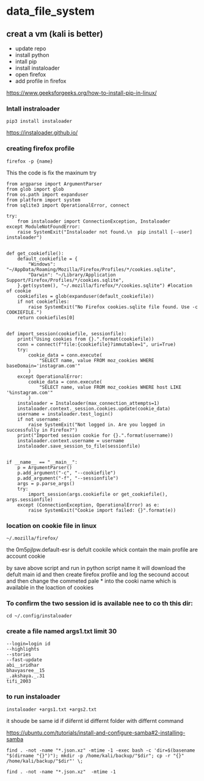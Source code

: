 # data_file_system


## creat a vm (kali is better)
  * update repo
  * install python
  * intall pip
  * install instaloader
  * open firefox
  * add profile in firefox


https://www.geeksforgeeks.org/how-to-install-pip-in-linux/

### Intall instraloader 
```
pip3 install instaloader
```

https://instaloader.github.io/

### creating firefox profile
```
firefox -p {name}
```

This the code is fix the maxinum try
```
from argparse import ArgumentParser
from glob import glob
from os.path import expanduser
from platform import system
from sqlite3 import OperationalError, connect

try:
    from instaloader import ConnectionException, Instaloader
except ModuleNotFoundError:
    raise SystemExit("Instaloader not found.\n  pip install [--user] instaloader")


def get_cookiefile():
    default_cookiefile = {
        "Windows": "~/AppData/Roaming/Mozilla/Firefox/Profiles/*/cookies.sqlite",
        "Darwin": "~/Library/Application Support/Firefox/Profiles/*/cookies.sqlite",
    }.get(system(), "~/.mozilla/firefox/*/cookies.sqlite") #location of cookie
    cookiefiles = glob(expanduser(default_cookiefile))
    if not cookiefiles:
        raise SystemExit("No Firefox cookies.sqlite file found. Use -c COOKIEFILE.")
    return cookiefiles[0]


def import_session(cookiefile, sessionfile):
    print("Using cookies from {}.".format(cookiefile))
    conn = connect(f"file:{cookiefile}?immutable=1", uri=True)
    try:
        cookie_data = conn.execute(
            "SELECT name, value FROM moz_cookies WHERE baseDomain='instagram.com'"
        )
    except OperationalError:
        cookie_data = conn.execute(
            "SELECT name, value FROM moz_cookies WHERE host LIKE '%instagram.com'"
        )
    instaloader = Instaloader(max_connection_attempts=1)
    instaloader.context._session.cookies.update(cookie_data)
    username = instaloader.test_login()
    if not username:
        raise SystemExit("Not logged in. Are you logged in successfully in Firefox?")
    print("Imported session cookie for {}.".format(username))
    instaloader.context.username = username
    instaloader.save_session_to_file(sessionfile)


if __name__ == "__main__":
    p = ArgumentParser()
    p.add_argument("-c", "--cookiefile")
    p.add_argument("-f", "--sessionfile")
    args = p.parse_args()
    try:
        import_session(args.cookiefile or get_cookiefile(), args.sessionfile)
    except (ConnectionException, OperationalError) as e:
        raise SystemExit("Cookie import failed: {}".format(e))
```
### location on cookie file in linux
```
~/.mozilla/firefox/
```
the 0m5pjlpw.default-esr is defult cookile whick contain the main profile are account cookie

by save above script and run in python script name it will download the defult main id and then 
create firefox profile and log the secound accout and then change the commeted pale * into the cooki name which is available in the loaction of cookies  

### To confirm the two session id is available nee to co th this dir:
```
cd ~/.config/instaloader 
```

### create a file named args1.txt limit 30
```
--login=login id
--highlights
--stories
--fast-update
abi__sridhar
bhavyasree__15
_.akshaya._.31
tifi_2003
``` 

### to run instaloader
```
instaloader +args1.txt +args2.txt
```
it shoude be same id if diifernt id differnt folder with differnt command 

https://ubuntu.com/tutorials/install-and-configure-samba#2-installing-samba

```
find . -not -name "*.json.xz" -mtime -1 -exec bash -c 'dir=$(basename "$(dirname "{}")"); mkdir -p /home/kali/backup/"$dir"; cp -r "{}" /home/kali/backup/"$dir"' \;

```
```
find . -not -name "*.json.xz"  -mtime -1
```
